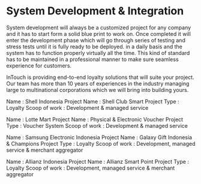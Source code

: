 

# System Development & Integration 
System development will always be a customized project for any company and it has to start form a solid blue print to work on. Once completed it will enter the development phase which will go through series of testing and stress tests until it is fully ready to be deployed. in a daily basis and the system has to function properly virtually all the time. This kind of standard has to be maintained in a professional manner to make sure seamless experience for customers. 

InTouch is providing end-to-end loyalty solutions that will suite your project. Our team has more than 10 years of experiences in the industry managing large to multinational corporations which we will bring into building yours. 

Name : Shell Indonesia 
Project Name : Shell Club Smart 
Project Type : Loyalty 
Scoop of work : Development & managed service 

Name : Lotte Mart 
Project Name : Physical & Electronic Voucher 
Project Type : Voucher System 
Scoop of work : Development & managed service 

Name : Samsung Electronic Indonesia 
Project Name : Galaxy Gift Indonesia & Champions 
Project Type : Loyalty 
Scoop of work : Development, managed service & merchant aggregator 

Name : Allianz Indonesia 
Project Name : Allianz Smart Point 
Project Type : Loyalty 
Scoop of work : Development, managed service & merchant aggregator 

